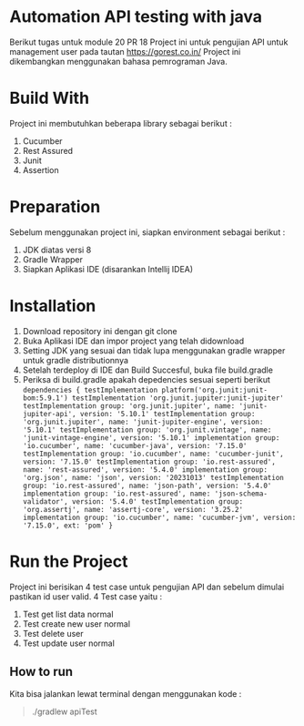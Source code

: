 # Automation API testing with java

Berikut tugas untuk module 20 PR 18
Project ini untuk pengujian API untuk management user pada tautan https://gorest.co.in/
Project ini dikembangkan menggunakan bahasa pemrograman Java.

# Build With
Project ini membutuhkan beberapa library sebagai berikut :
1. Cucumber
2. Rest Assured
3. Junit
4. Assertion

# Preparation
Sebelum menggunakan project ini, siapkan environment sebagai berikut :
1. JDK diatas versi 8
2. Gradle Wrapper
3. Siapkan Aplikasi IDE (disarankan Intellij IDEA)

# Installation
1. Download repository ini dengan git clone
2. Buka Aplikasi IDE dan impor project yang telah didownload
3. Setting JDK yang sesuai dan tidak lupa menggunakan gradle wrapper untuk gradle distributionnya
4. Setelah terdeploy di IDE dan Build Succesful, buka file build.gradle
5. Periksa di build.gradle apakah depedencies sesuai seperti berikut
   `dependencies {
    testImplementation platform('org.junit:junit-bom:5.9.1')
    testImplementation 'org.junit.jupiter:junit-jupiter'
    testImplementation group: 'org.junit.jupiter', name: 'junit-jupiter-api', version: '5.10.1'
    testImplementation group: 'org.junit.jupiter', name: 'junit-jupiter-engine', version: '5.10.1'
    testImplementation group: 'org.junit.vintage', name: 'junit-vintage-engine', version: '5.10.1'
    implementation group: 'io.cucumber', name: 'cucumber-java', version: '7.15.0'
    testImplementation group: 'io.cucumber', name: 'cucumber-junit', version: '7.15.0'
    testImplementation group: 'io.rest-assured', name: 'rest-assured', version: '5.4.0'
    implementation group: 'org.json', name: 'json', version: '20231013'
    testImplementation group: 'io.rest-assured', name: 'json-path', version: '5.4.0'
    implementation group: 'io.rest-assured', name: 'json-schema-validator', version: '5.4.0'
    testImplementation group: 'org.assertj', name: 'assertj-core', version: '3.25.2'
    implementation group: 'io.cucumber', name: 'cucumber-jvm', version: '7.15.0', ext: 'pom'
}`

# Run the Project
Project ini berisikan 4 test case untuk pengujian API dan sebelum dimulai pastikan id user valid. 4 Test case yaitu :
1. Test get list data normal
2. Test create new user normal
3. Test delete user
4. Test update user normal

## How to run
Kita bisa jalankan lewat terminal dengan menggunakan kode :
>./gradlew apiTest




